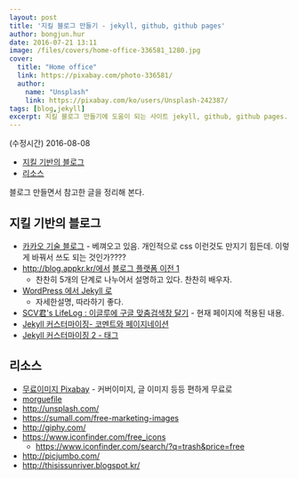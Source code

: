 ```yaml
---
layout: post
title: '지킬 블로그 만들기 - jekyll, github, github pages'
author: bongjun.hur
date: 2016-07-21 13:11
image: /files/covers/home-office-336581_1280.jpg
cover:
  title: "Home office"
  link: https://pixabay.com/photo-336581/
  author:
    name: "Unsplash"
    link: https://pixabay.com/ko/users/Unsplash-242387/
tags: [blog,jekyll]
excerpt: 지킬 블로그 만들기에 도움이 되는 사이트 jekyll, github, github pages. 계속 업데이트 됩니다.
---
```


(수정시간) 2016-08-08

<!-- toc orderedList:0 -->

- [지킬 기반의 블로그](#지킬-기반의-블로그)
- [리소스](#리소스)

<!-- tocstop -->

블로그 만들면서 참고한 글을 정리해 본다.

## 지킬 기반의 블로그

 - [카카오 기술 블로그](http://tech.kakao.com/) - 베껴오고 있음. 개인적으로 css 이런것도 만지기 힘든데. 이렇게 바꿔서 쓰도 되는 것인가????
 - http://blog.appkr.kr/에서 [블로그 플랫폼 이전 1](http://blog.appkr.kr/work-n-play/%EB%B8%94%EB%A1%9C%EA%B7%B8-%ED%94%8C%EB%9E%AB%ED%8F%BC-%EC%9D%B4%EC%A0%84-1-%EA%B0%9C%EB%B0%9C%EC%9E%90%EB%A1%9C%EC%84%9C%EC%9D%98-%EC%83%88%EB%A1%9C%EC%9A%B4-%EC%82%B6/)
	- 찬찬히 5개의 단계로 나누어서 설명하고 있다. 찬찬히 배우자.
 - [WordPress 에서 Jekyll 로](http://blog.suminb.com/post/goodbye-wordpress-hello-jekyll/)
	- 자세한설명, 따라하기 좋다.
 - [SCV君's LifeLog : 이글루에 구글 맞춤검색창 달기](scvlife.kr/3408831) - 현재 페이지에 적용된 내용.
 - [Jekyll 커스터마이징- 코멘트와 페이지네이션](http://blog.jeonghwan.net/2016/02/07/jekyll-customizing.html)
 - [Jekyll 커스터마이징 2 - 태그](http://blog.jeonghwan.net/2016/02/29/jekyll-tag.html)

## 리소스
  - [무료이미지 Pixabay](https://pixabay.com/) - 커버이미지, 글 이미지 등등 편하게 무료로
  - [morguefile](http://www.morguefile.com/)
  - http://unsplash.com/
  - https://sumall.com/free-marketing-images
  - http://giphy.com/
  - https://www.iconfinder.com/free_icons
    - https://www.iconfinder.com/search/?q=trash&price=free
  - http://picjumbo.com/
  - http://thisissunriver.blogspot.kr/
